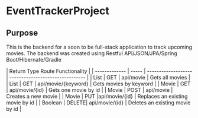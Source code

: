 # EventTrackerProject

## Purpose
This is the backend for a soon to be full-stack application to track upcoming movies. The backend was created using Restful API/JSON/JPA/Spring Boot/Hibernate/Gradle

|  Return Type	Route	Functionality                                              |
| ------------- | ----- | ------------------- | -------------------------------- |
| List<Movie>	  | GET   | api/movie           | Gets all movies                  |
| List<Movie>	  | GET   | api/movie/{keyword} | Gets movies by keyword           |
| Movie	        | GET   | api/movie/{id}      |	Gets one movie by id             |
| Movie	        | POST  | api/movie	          | Creates a new movie              |
| Movie	        | PUT   |api/movie/{id}	      | Replaces an existing movie by id |
| Boolean	      | DELETE| api/movie/{id}	    | Deletes an existing movie by id  |
